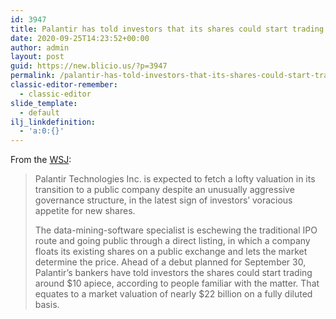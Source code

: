 ```yaml
---
id: 3947
title: Palantir has told investors that its shares could start trading at $10 apiece, valuing the company ~$22B
date: 2020-09-25T14:23:52+00:00
author: admin
layout: post
guid: https://new.blicio.us/?p=3947
permalink: /palantir-has-told-investors-that-its-shares-could-start-trading-at-10-apiece-valuing-the-company-22b/
classic-editor-remember:
  - classic-editor
slide_template:
  - default
ilj_linkdefinition:
  - 'a:0:{}'
---
```

From the [WSJ](https://www.wsj.com/articles/palantir-expected-to-be-valued-at-nearly-22-billion-in-trading-debut-11600990739?mod=djemalertNEWS):

> Palantir Technologies Inc. is expected to fetch a lofty valuation in its transition to a public company despite an unusually aggressive governance structure, in the latest sign of investors’ voracious appetite for new shares.
> 
> The data-mining-software specialist is eschewing the traditional IPO route and going public through a direct listing, in which a company floats its existing shares on a public exchange and lets the market determine the price. Ahead of a debut planned for September 30, Palantir’s bankers have told investors the shares could start trading around $10 apiece, according to people familiar with the matter. That equates to a market valuation of nearly $22 billion on a fully diluted basis.